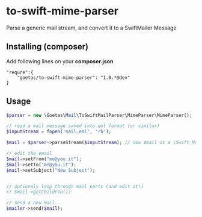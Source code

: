 to-swift-mime-parser
====================

Parse a generic mail stream, and convert it to a SwiftMailer Message

Installing (composer)
--------------------

Add following lines on your **composer.json**
```
"requre":{
    "goetas/to-swift-mime-parser": "1.0.*@dev"
}
```


Usage
--------------------

```php
$parser = new \Goetas\Mail\ToSwiftMailParser\MimeParser\MimeParser();

// read a mail message saved into eml format (or similar)
$inputStream = fopen('mail.eml', 'rb');

$mail = $parser->parseStream($inputStream); // now $mail is a \Swift_Message  object

// edit the email
$mail->setFrom("me@you.it");
$mail->setTo("me@you.it");
$mail->setSubject("New Subject");


// optionaly loop through mail parts (and edit it!)
// $mail->getChildren();

// send a new mail
$mailer->send($mail);

```